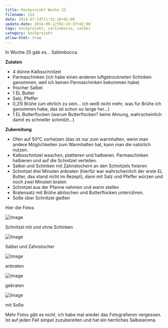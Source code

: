 ```yaml
---
title: Kochprojekt Woche 25
filename: 114
date: 2014-07-24T11:52:10+02:00
update-date: 2014-09-12T01:24:37+02:00
tags: kochprojekt, saltimbocca, salbei
category: kochprojekt
allow-html: true
---
```


<p>In Woche 25 gab es... Saltimbocca.</p>

<p><strong>Zutaten</strong></p>

<ul>
<li>4 dünne Kalbsschnitzel</li>

<li>Parmaschinken (ich habe einen anderen luftgetrockneten Schinken genommen, weil ich keinen Parmaschinken bekommen habe)</li>

<li>frischer Salbei</li>

<li>1 EL Butter</li>

<li>Salz, Pfeffer</li>

<li>0,25l Brühe (um ehrlich zu sein... ich weiß nicht mehr, was für Brühe ich genommen habe, das ist schon so lange her...)</li>

<li>1 EL Butterflocken (warum Butterflocken? keine Ahnung, wahrscheinlich damit es schneller schmilzt...)</li>
</ul>

<p><strong>Zubereitung</strong></p>

<ul>
<li>Ofen auf 50°C vorheizen (das ist nur zum warmhalten, wenn man andere Möglichkeiten zum Warmhalten hat, kann man die natürlich nutzen.</li>

<li>Kalbsschnitzel waschen, plattieren und halbieren. Parmaschinken halbieren und auf die Schnitzel verteilen.</li>

<li>Salbei und Schinken mit Zahnstochern an den Schnitzels fixieren</li>

<li>Schnitzel drei Minuten anbraten (hierfür war wahrscheinlich der erste EL Butter, das stand nicht im Rezept), dann mit Salz und Pfeffer würzen und noch zwei Minuten braten</li>

<li>Schnitzel aus der Pfanne nehmen und warm stellen</li>

<li>Bratensatz mit Brühe ablöschen und Butterflocken unterrühren.</li>

<li>Soße über Schnitzel gießen</li>
</ul>

<p>Hier die Fotos</p>

<p><img src="https://www.strangerthanusual.de/hosted_files/242/download" alt="Image"></p>

<p>Schnitzel mit und ohne Schinken</p>

<p><img src="https://www.strangerthanusual.de/hosted_files/243/download" alt="Image"></p>

<p>Salbei und Zahnstocher</p>

<p><img src="https://www.strangerthanusual.de/hosted_files/244/download" alt="Image"></p>

<p>anbraten</p>

<p><img src="https://www.strangerthanusual.de/hosted_files/245/download" alt="Image"></p>

<p>gebraten</p>

<p><img src="https://www.strangerthanusual.de/hosted_files/246/download" alt="Image"></p>

<p>mit Soße</p>

<p>Mehr Fotos gibt es nicht, ich habe mal wieder das Fotografieren vergessen. Ist auf jeden Fall simpel zuzubereiten und hat ein herrliches Salbeiaroma.</p>


